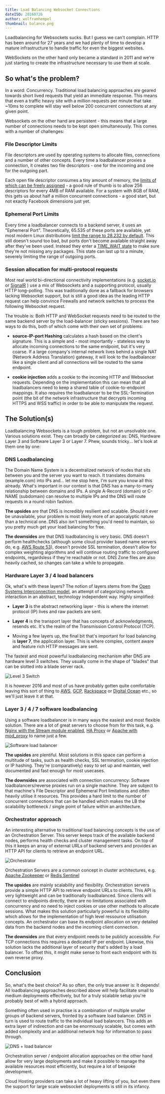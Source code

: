 ```yaml
---
title: Load Balancing Websocket Connections
dateISO: 20160726
author: wolframhempel
thumbnail: balance.png
---
```


Loadbalancing for Websockets sucks. But I guess we can't complain. HTTP has been around for 27 years and we had plenty of time to develop a mature infrastructure to handle traffic for even the biggest websites.

WebSockets on the other hand only became a standard in 2011 and we're just starting to create the infrastructure necessary to use them at scale.

## So what's the problem?
In a word: Concurrency. Traditional load balancing approaches are geared towards short lived requests that yield an immediate response. This means that even a traffic heavy site with a million requests per minute that take ~10ms to complete will stay well below 200 concurrent connections at any given point.

Websockets on the other hand are persistent - this means that a large number of connections needs to be kept open simultaneously. This comes with a number of challenges:

### File Descriptor Limits
File descriptors are used by operating systems to allocate files, connections and a number of other concepts. Every time a loadbalancer proxies a connection, it creates two file descriptors - one for the incoming and one for the outgoing part.

Each open file descriptor consumes a tiny amount of memory, the [limits of which can be freely assigned](http://www.cyberciti.biz/faq/linux-increase-the-maximum-number-of-open-files/) - a good rule of thumb is to allow 256 descriptors for every 4MB of RAM available. For a system with 8GB of RAM, this gets us about half a million concurrent connections - a good start, but not exactly Facebook dimensions just yet.

### Ephemeral Port Limits
Every time a loadbalancer connects to a backend server, it uses an "Ephemeral Port". Theoretically, 65.535 of these ports are available, yet most modern Linux distributions [limit the range to 28.232 by default](http://www.ncftp.com/ncftpd/doc/misc/ephemeral_ports.html). This still doesn't sound too bad, but ports don't become available straight away after they've been used. Instead they enter a [TIME_WAIT state](http://www.isi.edu/touch/pubs/infocomm99/infocomm99-web/) to make sure they're not missing any packages. This state can last up to a minute, severely limiting the range of outgoing ports.

### Session allocation for multi-protocol requests
Most real world bi-directional connectivity implementations (e.g. [socket.io](http://socket.io/) or [SignalR](http://signalr.net/) ) use a mix of Websockets and a supporting protocol, usually HTTP long-polling.
This was traditionally done as a fallback for browsers lacking Websocket support, but is still a good idea as the leading HTTP request can help convince Firewalls and network switches to process the following Websocket request.

The trouble is: Both HTTP and WebSocket requests need to be routed to the same backend server by the load-balancer (sticky sessions). There are two ways to do this, both of which come with their own set of problems:

- **source-IP-port Hashing** calculates a hash based on the client's signature. This is a simple and - most importantly - stateless way to allocate incoming connections to the same endpoint, but it's very coarse. If a large company's internal network lives behind a single NAT (Network Address Translation) gateway, it will look to the loadbalancer like a single client and all connections will be routed to the same endpoint.

- **cookie injection** adds a cookie to the incoming HTTP and Websocket requests. Depending on the implementation this can mean that all loadbalancers need to keep a shared table of cookie-to-endpoint mappings. It also requires the loadbalancer to be the SSL-Termination point (the bit of the network infrastructure that decrypts incoming HTTPS and WSS traffic) in order to be able to manipulate the request.

## The Solution(s)
Loadbalancing Websockets is a tough problem, but not an unsolvable one. Various solutions exist. They can broadly be categorized as: DNS, Hardware Layer 3 and Software Layer 3 or Layer 7. Phew, sounds tricky... let's look at them one by one:

### DNS Loadbalancing
The Domain Name System is a decentralized network of nodes that sits between you and the server you want to reach. It translates domains (example.com) into IPs and... let me stop here, I'm sure you know all this already.
What's important in our context is that DNS has a many-to-many relationship between domains and IPs. A single A-Record (domain) or C-NAME (subdomain) can resolve to multiple IPs and the DNS will route requests in a round robin fashion.

**The upsides** are that DNS is incredibly resilient and scalable. Should it ever be unavailable, your problem is most likely more of an apocalyptic nature than a technical one. DNS also isn't something you'd need to maintain, so you pretty much get your load balancing for free.

**The downsides** are that DNS loadbalancing is very basic. DNS doesn't perform healthchecks (although some cloud provider based name servers do, e.g. [AWS Route 53](https://aws.amazon.com/route53/)), doesn't provide SSL termination, doesn't allow for complex weighting algorithms and will continue routing traffic to configured endpoints, regardsless if they're reachable or not. DNS Zone files are also heavily cached, so changes can take a while to propagate.

### Hardware Layer 3 / 4 load balancers
Ok, what's with these layers? The notion of layers stems from the [Open Systems Interconnection model](https://en.wikipedia.org/wiki/OSI_model), an attempt of categorizing network interaction in an abstract, technology independent way. Highly simplified:

- **Layer 3** is the abstract networking layer - this is where the internet protocol (IP) lives and raw packets are sent.

- **Layer 4** is the transport layer that has concepts of acknowledgments, resends etc. It's the realm of the Transmission Control Protocol (TCP).

- Moving a few layers up, the final bit that's important for load balancing is **layer 7**, the application layer. This is where complex, content aware and feature rich HTTP messages are sent.

The fastest and most powerful loadbalancing mechanism after DNS are hardware level 3 switches. They usually come in the shape of "blades" that can be slotted into a blade server rack.

![Level 3 Switch](./switch.jpg)

It is however 2016 and most of us have probably gotten quite comfortable leaving this sort of thing to [AWS](https://aws.amazon.com/), [GCP](https://cloud.google.com/), [Rackspace](https://www.rackspace.com/) or [Digital Ocean](https://www.digitalocean.com/) etc., so we'll just leave it at that.

### Layer 3 / 4 / 7 software loadbalancing
Using a software loadbalancer is in many ways the easiest and most flexible solution. There are a lot of great servers to choose from for this task, e.g. [Nginx with the Stream module enabled](https://deepstream.io/tutorials/integrations/other-nginx/), [HA Proxy](http://www.haproxy.org/) or [Apache with mod_proxy](https://httpd.apache.org/docs/current/mod/mod_proxy.html) to name just a few.

![Software load balancer](software-load-balancer.png)

**The upsides** are plentiful. Most solutions in this space can perform a multitude of tasks, such as health checks, SSL termination, cookie injection or IP hashing. They're (comparatively) easy to set up and maintain, well documented and fast enough for most usecases.

**The downsides** are associated with connection concurrency: Software loadbalancers/reverse proxies run on a single machine. They are subject to that machine's File Descriptor and Ephemeral Port limitations and often heavily utilise it resources. This provides a hard limit to the number of concurrent connections that can be handled which makes the LB the scalability bottleneck / single point of failure within an architecture.

### Orchestrator approach
An interesting alternative to traditional load balancing concepts is the use of an Orchestration Server. This server keeps track of the available backend nodes, performs health checks and cluster management tasks. On top of this it keeps an array of external URLs of backend servers and provides an HTTP API for clients to retrieve an endpoint URL.

![Orchestrator](./orchestrator.png)

Orchestration Servers are a common concept in cluster architectures, e.g. [Apache Zookeeper](https://zookeeper.apache.org/) or [Redis Sentinel](http://redis.io/topics/sentinel)

**The upsides** are mainly scalability and flexibility. Orchestration servers provide a simple HTTP API to retrieve endpoint URLs to clients. This API is very lightweight and can be traditionally loadbalanced. Since clients will connect to endpoints directly, there are no limitations associated with concurrency and no need to inject cookies or use other methods to allocate sessions.
What makes this solution particularly powerful is its flexibility which allows for the implementation of high level ressource utilisation concepts. An orchestrator can base its endpoint allocation on very detailed data from the backend nodes and the incoming client connection.

**The downsides** are that every endpoint needs to be publicly accessible. For TCP connections this requires a dedicated IP per endpoint. Likewise, this solution lacks the additional layer of security that's added by a load balancer. To offset this, it might make sense to front each endpoint with its own reverse proxy.

## Conclusion
So, what's the best choice? As so often, the only true answer is: It depends!
All loadbalancing approaches described above will help facilitate small to medium deployments effectively, but for a truly scalable setup you're probably best of with a hybrid approach.

Something often used in practise is a combination of multiple smaller groups of backend servers, fronted by a software load balancer. DNS in turn is used to route traffic to the individual load balancers. This adds an extra layer of indirection and can be enormously scalable, but comes with added complexity and an additional network hop for information to pass through.

![DNS + load balancer](./dsn-load-balancer.png)

Orchestration server / endpoint allocation approaches on the other hand allow for very large deployments and make it possible to manage the available resources most efficiently, but require a lot of bespoke development.

Cloud Hosting providers can take a lot of heavy lifting of you, but even there the support for large scale websocket deployments is still in its infancy.
